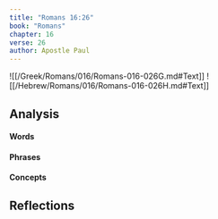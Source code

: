 ```yaml
---
title: "Romans 16:26"
book: "Romans"
chapter: 16
verse: 26
author: Apostle Paul
---
```

![[/Greek/Romans/016/Romans-016-026G.md#Text]]
![[/Hebrew/Romans/016/Romans-016-026H.md#Text]]

## Analysis

#### Words

#### Phrases

#### Concepts

## Reflections
